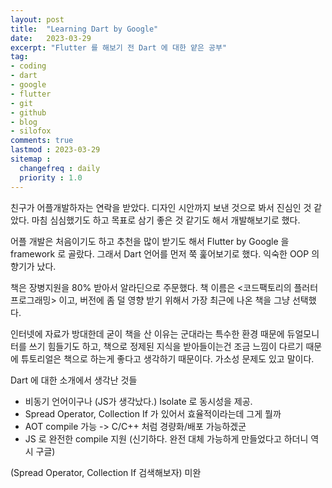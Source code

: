 ```yaml
---
layout: post
title:  "Learning Dart by Google"
date:   2023-03-29
excerpt: "Flutter 를 해보기 전 Dart 에 대한 얕은 공부"
tag:
- coding
- dart
- google
- flutter
- git
- github
- blog
- silofox
comments: true
lastmod : 2023-03-29
sitemap : 
  changefreq : daily
  priority : 1.0
---
```


친구가 어플개발하자는 연락을 받았다. 디자인 시안까지 보낸 것으로 봐서 진심인 것 같았다. 마침 심심했기도 하고 목표로 삼기 좋은 것 같기도 해서 개발해보기로 했다.<br>

어플 개발은 처음이기도 하고 추천을 많이 받기도 해서 Flutter by Google 을 framework 로 골랐다. 그래서 Dart 언어를 먼저 쭉 훑어보기로 했다. 익숙한 OOP 의 향기가 났다.<br>

책은 장병지원을 80% 받아서 알라딘으로 주문했다. 책 이름은 <코드팩토리의 플러터 프로그래밍> 이고, 버전에 좀 덜 영향 받기 위해서 가장 최근에 나온 책을 그냥 선택했다.<br>

인터넷에 자료가 방대한데 굳이 책을 산 이유는 군대라는 특수한 환경 때문에 듀얼모니터를 쓰기 힘들기도 하고, 책으로 정제된 지식을 받아들이는건 조금 느낌이 다르기 때문에 튜토리얼은 책으로 하는게 좋다고 생각하기 때문이다. 가소성 문제도 있고 말이다.<br>

Dart 에 대한 소개에서 생각난 것들
- 비동기 언어이구나 (JS가 생각났다.) Isolate 로 동시성을 제공.
- Spread Operator, Collection If 가 있어서 효율적이라는데 그게 뭘까
- AOT compile 가능 -> C/C++ 처럼 경량화/배포 가능하겠군
- JS 로 완전한 compile 지원 (신기하다. 완전 대체 가능하게 만들었다고 하더니 역시 구글)


(Spread Operator, Collection If 검색해보자)
미완
